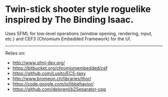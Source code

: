 # Twin-stick shooter style roguelike inspired by The Binding Isaac.

Uses SFML for low-level operations (window opening, rendering, input, etc.) and CEF3 (Chromium Embedded Framework) for the UI.

---

Relies on:
* http://www.sfml-dev.org/
* https://bitbucket.org/chromiumembedded/cef
* https://github.com/Lusito/ECS-tasy
* http://www.bromeon.ch/libraries/thor/
* https://code.google.com/p/libbehavior/
* https://github.com/delorenj/b2Separator-cpp
